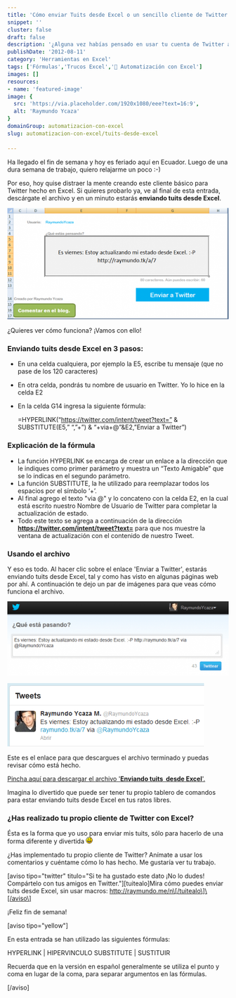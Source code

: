 ```yaml
---
title: 'Cómo enviar Tuits desde Excel o un sencillo cliente de Twitter'
snippet: ''
cluster: false
draft: false 
description: '¿Alguna vez habías pensado en usar tu cuenta de Twitter a través de Excel? Pues con esta entrada estarás enviando tuits desde Excel en unos minutos.'
publishDate: '2012-08-11'
category: 'Herramientas en Excel'
tags: ['Fórmulas','Trucos Excel','🤖 Automatización con Excel']
images: []
resources: 
- name: 'featured-image'
image: {
  src: 'https://via.placeholder.com/1920x1080/eee?text=16:9',
  alt: 'Raymundo Ycaza'
}
domainGroup: automatizacion-con-excel
slug: automatizacion-con-excel/tuits-desde-excel

---
```


Ha llegado el fin de semana y hoy es feriado aquí en Ecuador. Luego de una dura semana de trabajo, quiero relajarme un poco :-)

Por eso, hoy quise distraer la mente creando este cliente básico para Twitter hecho en Excel. Si quieres probarlo ya, ve al final de esta entrada, descárgate el archivo y en un minuto estarás **enviando tuits desde Excel**.

![Enviando Tweets desde Excel](images/twitter-facebook-con-excel-600x3021.png "Cliente Twitter en Excel")

¿Quieres ver cómo funciona? ¡Vamos con ello!

### Enviando tuits desde Excel en 3 pasos:

- En una celda cualquiera, por ejemplo la E5, escribe tu mensaje (que no pase de los 120 caracteres)
- En otra celda, pondrás tu nombre de usuario en Twitter. Yo lo hice en la celda E2
- En la celda G14 ingresa la siguiente fórmula:
    
    \=HYPERLINK(“https://twitter.com/intent/tweet?text=” & SUBSTITUTE(E5,” “,”+”) & “+via+@”&E2,”Enviar a Twitter”)
    

### Explicación de la fórmula

- La función HYPERLINK se encarga de crear un enlace a la dirección que le indiques como primer parámetro y muestra un “Texto Amigable” que se lo indicas en el segundo parámetro.
- La función SUBSTITUTE, la he utilizado para reemplazar todos los espacios por el símbolo ‘+’.
- Al final agrego el texto "via @" y lo concateno con la celda E2, en la cual está escrito nuestro Nombre de Usuario de Twitter para completar la actualización de estado.
- Todo este texto se agrega a continuación de la dirección **https://twitter.com/intent/tweet?text=** para que nos muestre la ventana de actualización con el contenido de nuestro Tweet.

### Usando el archivo

Y eso es todo. Al hacer clic sobre el enlace 'Enviar a Twitter', estarás enviando tuits desde Excel, tal y como has visto en algunas páginas web por ahí. A continuación te dejo un par de imágenes para que veas cómo funciona el archivo.

![Enviando Tweets desde Excel](images/Publica-un-Tweet-en-Twitter-Mozilla-Firefox_2012-08-10_19-59-08-600x2011.png "Publicando el estado en Twitter")

![Enviando Tweets desde Excel](images/Raymundo-Ycaza-M.-RaymundoYcaza-en-Twitter-Mozilla-Firefox_2012-08-10_19-55-391.png "El Tweet publicado")

Este es el enlace para que descargues el archivo terminado y puedas revisar cómo está hecho.

[Pincha aquí para descargar el archivo '**Enviando tuits  desde Excel**'.](http://raymundoycaza.com/descargas/twitter-facebook-con-excel.xls "Descargar archivo 'Enviando Tweets desde Excel")

Imagina lo divertido que puede ser tener tu propio tablero de comandos para estar enviando tuits desde Excel en tus ratos libres.

### ¿Has realizado tu propio cliente de Twitter con Excel?

Ésta es la forma que yo uso para enviar mis tuits, sólo para hacerlo de una forma diferente y divertida ![:-)](images/icon_smile.gif)

¿Has implementado tu propio cliente de Twitter? Anímate a usar los comentarios y cuéntame cómo lo has hecho. Me gustaría ver tu trabajo.

\[aviso tipo="twitter" titulo="Si te ha gustado este dato ¡No lo dudes! Compártelo con tus amigos en Twitter."\]\[tuitealo\]Mira cómo puedes enviar tuits desde Excel, sin usar macros: http://raymundo.me/n\[/tuitealo\]\[/aviso\]

¡Feliz fin de semana!

\[aviso tipo="yellow"\]

En esta entrada se han utilizado las siguientes fórmulas:

HYPERLINK | HIPERVINCULO SUBSTITUTE | SUSTITUIR

Recuerda que en la versión en español generalmente se utiliza el punto y coma en lugar de la coma, para separar argumentos en las fórmulas.

\[/aviso\]
